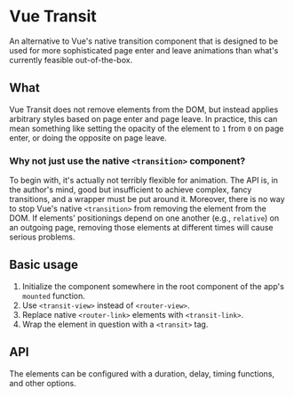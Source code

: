 # Vue Transit

An alternative to Vue's native transition component that is designed to be used for more sophisticated page enter and leave animations than what's currently feasible out-of-the-box.

## What

Vue Transit does not remove elements from the DOM, but instead applies arbitrary styles based on page enter and page leave. In practice, this can mean something like setting the opacity of the element to `1` from `0` on page enter, or doing the opposite on page leave.

### Why not just use the native `<transition>` component?

To begin with, it's actually not terribly flexible for animation. The API is, in the author's mind, good but insufficient to achieve complex, fancy transitions, and a wrapper must be put around it. Moreover, there is no way to stop Vue's native `<transition>` from removing the element from the DOM. If elements' positionings depend on one another (e.g., `relative`) on an outgoing page, removing those elements at different times will cause serious problems.

## Basic usage

1. Initialize the component somewhere in the root component of the app's `mounted` function.
2. Use `<transit-view>` instead of `<router-view>`.
3. Replace native `<router-link>` elements with `<transit-link>`.
4. Wrap the element in question with a `<transit>` tag.

## API

The elements can be configured with a duration, delay, timing functions, and other options.

